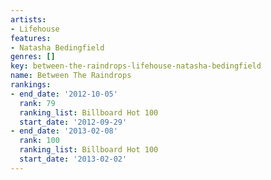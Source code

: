 ```yaml
---
artists:
- Lifehouse
features:
- Natasha Bedingfield
genres: []
key: between-the-raindrops-lifehouse-natasha-bedingfield
name: Between The Raindrops
rankings:
- end_date: '2012-10-05'
  rank: 79
  ranking_list: Billboard Hot 100
  start_date: '2012-09-29'
- end_date: '2013-02-08'
  rank: 100
  ranking_list: Billboard Hot 100
  start_date: '2013-02-02'
---
```


